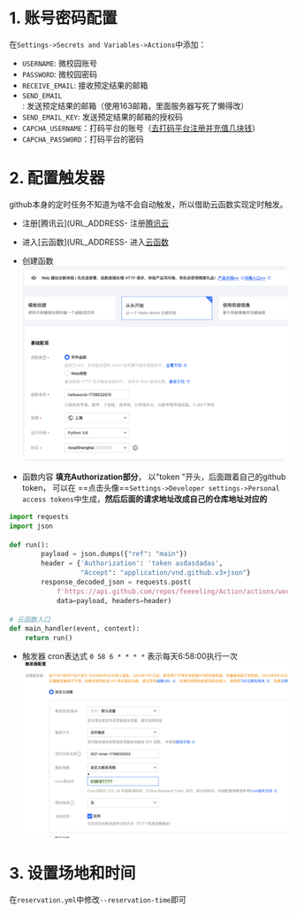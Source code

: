 # 1. 账号密码配置
在`Settings->Secrets and Variables->Actions`中添加：
- `USERNAME`: 微校园账号
- `PASSWORD`: 微校园密码
- `RECEIVE_EMAIL`: 接收预定结果的邮箱
- `SEND_EMAIL`: 发送预定结果的邮箱（使用163邮箱，里面服务器写死了懒得改）
- `SEND_EMAIL_KEY`: 发送预定结果的邮箱的授权码
- `CAPCHA_USERNAME`：打码平台的账号（[去打码平台注册并充值几块钱](http://www.fdyscloud.com.cn)）
- `CAPCHA_PASSWORD`：打码平台的密码
# 2. 配置触发器
github本身的定时任务不知道为啥不会自动触发，所以借助云函数实现定时触发。
- 注册[腾讯云](URL_ADDRESS- 注册[腾讯云](https://cloud.tencent.com/)

- 进入[云函数](URL_ADDRESS- 进入[云函数](https://console.cloud.tencent.com/scf/list?rid=1&ns=default)

- 创建函数
![alt text](image.png)

- 函数内容 **填充Authorization部分**， 以"token "开头，后面跟着自己的github token， 可以在 ==点击头像==`Settings->Developer settings->Personal access tokens`中生成，**然后后面的请求地址改成自己的仓库地址对应的**
```py
import requests
import json

def run():
        payload = json.dumps({"ref": "main"})
        header = {'Authorization': 'token asdasdadas',
                  "Accept": "application/vnd.github.v3+json"}
        response_decoded_json = requests.post(
            f'https://api.github.com/repos/feeeeling/Action/actions/workflows/reservation.yml/dispatches',
            data=payload, headers=header)

# 云函数入口
def main_handler(event, context):
    return run()
```
- 触发器 
cron表达式
`0 58 6 * * * *` 表示每天6:58:00执行一次
![alt text](image-1.png)

# 3. 设置场地和时间
在`reservation.yml`中修改`--reservation-time`即可